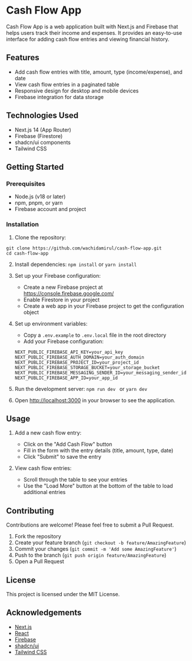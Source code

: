 # Cash Flow App

Cash Flow App is a web application built with Next.js and Firebase that helps users track their income and expenses. It
provides an easy-to-use interface for adding cash flow entries and viewing financial history.

## Features

- Add cash flow entries with title, amount, type (income/expense), and date
- View cash flow entries in a paginated table
- Responsive design for desktop and mobile devices
- Firebase integration for data storage

## Technologies Used

- Next.js 14 (App Router)
- Firebase (Firestore)
- shadcn/ui components
- Tailwind CSS

## Getting Started

### Prerequisites

- Node.js (v18 or later)
- npm, pnpm, or yarn
- Firebase account and project

### Installation

1. Clone the repository:

```
git clone https://github.com/wachidamirul/cash-flow-app.git
cd cash-flow-app
```

2. Install dependencies: `npm install` or `yarn install`

3. Set up your Firebase configuration:

   - Create a new Firebase project at https://console.firebase.google.com/
   - Enable Firestore in your project
   - Create a web app in your Firebase project to get the configuration object

4. Set up environment variables:

   - Copy a `.env.example` to `.env.local` file in the root directory
   - Add your Firebase configuration:

   ```
   NEXT_PUBLIC_FIREBASE_API_KEY=your_api_key
   NEXT_PUBLIC_FIREBASE_AUTH_DOMAIN=your_auth_domain
   NEXT_PUBLIC_FIREBASE_PROJECT_ID=your_project_id
   NEXT_PUBLIC_FIREBASE_STORAGE_BUCKET=your_storage_bucket
   NEXT_PUBLIC_FIREBASE_MESSAGING_SENDER_ID=your_messaging_sender_id
   NEXT_PUBLIC_FIREBASE_APP_ID=your_app_id
   ```

5. Run the development server: `npm run dev ` or `yarn dev`

6. Open [http://localhost:3000](http://localhost:3000) in your browser to see the application.

## Usage

1. Add a new cash flow entry:

   - Click on the "Add Cash Flow" button
   - Fill in the form with the entry details (title, amount, type, date)
   - Click "Submit" to save the entry

2. View cash flow entries:
   - Scroll through the table to see your entries
   - Use the "Load More" button at the bottom of the table to load additional entries

## Contributing

Contributions are welcome! Please feel free to submit a Pull Request.

1. Fork the repository
2. Create your feature branch (`git checkout -b feature/AmazingFeature`)
3. Commit your changes (`git commit -m 'Add some AmazingFeature'`)
4. Push to the branch (`git push origin feature/AmazingFeature`)
5. Open a Pull Request

## License

This project is licensed under the MIT License.

## Acknowledgements

- [Next.js](https://nextjs.org/)
- [React](https://reactjs.org/)
- [Firebase](https://firebase.google.com/)
- [shadcn/ui](https://ui.shadcn.com/)
- [Tailwind CSS](https://tailwindcss.com/)
